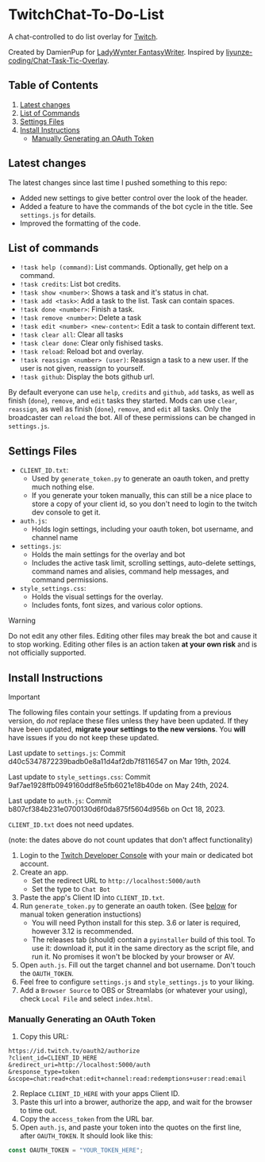 # TwitchChat-To-Do-List

A chat-controlled to do list overlay for [Twitch](https://www.twitch.tv/).

Created by DamienPup for [LadyWynter FantasyWriter](https://www.twitch.tv/ladywynter_fantasywriter).
Inspired by [liyunze-coding/Chat-Task-Tic-Overlay](https://github.com/liyunze-coding/Chat-Task-Tic-Overlay).

## Table of Contents

1. [Latest changes](#latest-changes)
2. [List of Commands](#list-of-commands)
3. [Settings Files](#settings-files)
4. [Install Instructions](#install-instructions)
    - [Manually Generating an OAuth Token](#manually-generating-an-oauth-token)

## Latest changes

The latest changes since last time I pushed something to this repo:
- Added new settings to give better control over the look of the header.
- Added a feature to have the commands of the bot cycle in the title. See `settings.js` for details.
- Improved the formatting of the code.

## List of commands

- `!task help (command)`: List commands. Optionally, get help on a command.
- `!task credits`: List bot credits.
- `!task show <number>`: Shows a task and it's status in chat.
- `!task add <task>`: Add a task to the list. Task can contain spaces.
- `!task done <number>`: Finish a task.
- `!task remove <number>`: Delete a task
- `!task edit <number> <new-content>`: Edit a task to contain different text.
- `!task clear all`: Clear all tasks
- `!task clear done`: Clear only fishised tasks.
- `!task reload`: Reload bot and overlay.
- `!task reassign <number> (user)`: Reassign a task to a new user. If the user is not given, reassign to yourself.
- `!task github`: Display the bots github url.

By default everyone can use `help`,  `credits` and `github`, `add` tasks, as well as finish (`done`), `remove`, and `edit` tasks they started. Mods can use `clear`, `reassign`, as well as finish (`done`), `remove`, and `edit` all tasks. Only the broadcaster can `reload` the bot. All of these permissions can be changed in `settings.js`.

## Settings Files

- `CLIENT_ID.txt`: 
  - Used by `generate_token.py` to generate an oauth token, and pretty much nothing else. 
  - If you generate your token manually, this can still be a nice place to store a copy of your client id, so you don't need to login to the twitch dev console to get it.
- `auth.js`:
  - Holds login settings, including your oauth token, bot username, and channel name
- `settings.js`:
  - Holds the main settings for the overlay and bot
  - Includes the active task limit, scrolling settings, auto-delete settings, command names and alisies, command help messages, and command permissions.
- `style_settings.css`:
  - Holds the visual settings for the overlay.
  - Includes fonts, font sizes, and various color options.

> [!WARNING]
> Do not edit any other files. Editing other files may break the bot and cause it to stop working. Editing other files is an action taken **at your own risk** and is not officially supported.

## Install Instructions

> [!IMPORTANT]
> The following files contain your settings. If updating from a previous version, do *not* replace these files unless they have been updated. If they have been updated, **migrate your settings to the new versions**.
> You **will** have issues if you do not keep these updated.
>
> Last update to `settings.js`: Commit d40c5347872239badb0e8a11d4af2db7f8116547 on Mar 19th, 2024.
>
> Last update to `style_settings.css`: Commit 9af7ae1928ffb0949160ddf8e5fb6021e18b40de on May 24th, 2024.
>
> Last update to `auth.js`: Commit b807cf384b231e0700130d6f0da875f5604d956b on Oct 18, 2023.
>
> `CLIENT_ID.txt` does not need updates.
>
> (note: the dates above do not count updates that don't affect functionality)

1. Login to the [Twitch Developer Console](https://dev.twitch.tv/console/apps) with your main or dedicated bot account.
2. Create an app.
   - Set the redirect URL to `http://localhost:5000/auth`
   - Set the type to `Chat Bot`
3. Paste the app's Client ID into `CLIENT_ID.txt`.
4. Run `generate_token.py` to generate an oauth token. (See [below](#manually-generating-an-oauth-token) for manual token generation instuctions)
   <!-- TODO: Confirm minimum version requirement -->
   - You will need Python install for this step. 3.6 or later is required, however 3.12 is recommended.
   - The releases tab (should) contain a `pyinstaller` build of this tool. To use it: download it, put it in the same directory as the script file, and run it. No promises it won't be blocked by your browser or AV.
5. Open `auth.js`. Fill out the target channel and bot username. Don't touch the `OAUTH_TOKEN`.
6. Feel free to configure `settings.js` and `style_settings.js` to your liking.
7. Add a `Browser Source` to OBS or Streamlabs (or whatever your using), check `Local File` and select `index.html`.

### Manually Generating an OAuth Token

1. Copy this URL:
```
https://id.twitch.tv/oauth2/authorize
?client_id=CLIENT_ID_HERE
&redirect_uri=http://localhost:5000/auth
&response_type=token
&scope=chat:read+chat:edit+channel:read:redemptions+user:read:email
```
2. Replace `CLIENT_ID_HERE` with your apps Client ID.
3. Paste this url into a brower, authorize the app, and wait for the browser to time out.
4. Copy the `access_token` from the URL bar.
5. Open `auth.js`, and paste your token into the quotes on the first line, after `OAUTH_TOKEN`. It should look like this:
```js
const OAUTH_TOKEN = "YOUR_TOKEN_HERE";
```
